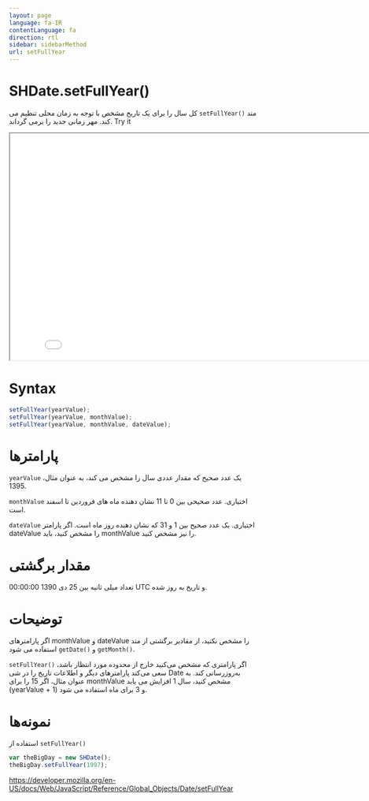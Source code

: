```yaml
---
layout: page
language: fa-IR
contentLanguage: fa
direction: rtl
sidebar: sidebarMethod
url: setFullYear
---
```


# SHDate.setFullYear()

متد <code dir="ltr">setFullYear()</code> کل سال را برای یک تاریخ مشخص با توجه به زمان محلی تنظیم می کند. مهر زمانی جدید را برمی گرداند.
Try it

<iframe style="width: 830px; height: 460px;" src="/SHDateTime-js/examples/live.html?function=setFullYear" title="MDN Web Docs Interactive Example" loading="lazy"></iframe>
<br/>

# Syntax

```js
setFullYear(yearValue);
setFullYear(yearValue, monthValue);
setFullYear(yearValue, monthValue, dateValue);
```

# پارامترها

<code dir="ltr">yearValue</code>
یک عدد صحیح که مقدار عددی سال را مشخص می کند، به عنوان مثال، 1395.

<code dir="ltr">monthValue</code>
اختیاری. عدد صحیحی بین 0 تا 11 نشان دهنده ماه های فروردین تا اسفند است.

<code dir="ltr">dateValue</code>
اختیاری. یک عدد صحیح بین 1 و 31 که نشان دهنده روز ماه است. اگر پارامتر dateValue را مشخص کنید، باید monthValue را نیز مشخص کنید.

# مقدار برگشتی

تعداد میلی ثانیه بین 25 دی 1390 00:00:00 UTC و تاریخ به روز شده.

# توضیحات

اگر پارامترهای monthValue و dateValue را مشخص نکنید، از مقادیر برگشتی از متد <code dir="ltr">getMonth()</code> و <code dir="ltr">getDate()</code> استفاده می شود.

اگر پارامتری که مشخص می‌کنید خارج از محدوده مورد انتظار باشد، <code dir="ltr">setFullYear()</code> سعی می‌کند پارامترهای دیگر و اطلاعات تاریخ را در شی Date به‌روزرسانی کند. به عنوان مثال، اگر 15 را برای monthValue مشخص کنید، سال 1 افزایش می یابد (yearValue + 1) و 3 برای ماه استفاده می شود.

# نمونه‌ها

استفاده از <code dir="ltr">setFullYear()</code>

```js
var theBigDay = new SHDate();
theBigDay.setFullYear(1997);
```

https://developer.mozilla.org/en-US/docs/Web/JavaScript/Reference/Global_Objects/Date/setFullYear
